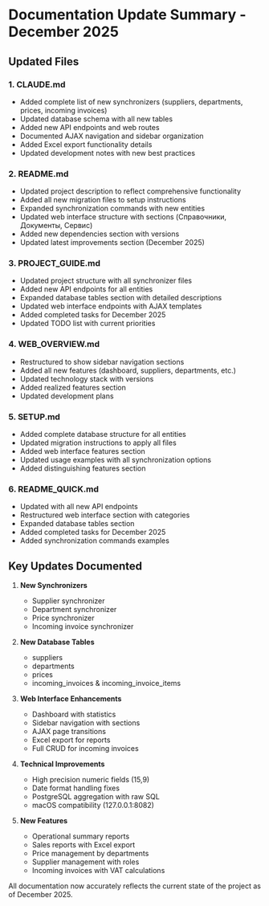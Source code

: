 # Documentation Update Summary - December 2025

## Updated Files

### 1. CLAUDE.md
- Added complete list of new synchronizers (suppliers, departments, prices, incoming invoices)
- Updated database schema with all new tables
- Added new API endpoints and web routes
- Documented AJAX navigation and sidebar organization
- Added Excel export functionality details
- Updated development notes with new best practices

### 2. README.md
- Updated project description to reflect comprehensive functionality
- Added all new migration files to setup instructions
- Expanded synchronization commands with new entities
- Updated web interface structure with sections (Справочники, Документы, Сервис)
- Added new dependencies section with versions
- Updated latest improvements section (December 2025)

### 3. PROJECT_GUIDE.md
- Updated project structure with all synchronizer files
- Added new API endpoints for all entities
- Expanded database tables section with detailed descriptions
- Updated web interface endpoints with AJAX templates
- Added completed tasks for December 2025
- Updated TODO list with current priorities

### 4. WEB_OVERVIEW.md
- Restructured to show sidebar navigation sections
- Added all new features (dashboard, suppliers, departments, etc.)
- Updated technology stack with versions
- Added realized features section
- Updated development plans

### 5. SETUP.md
- Added complete database structure for all entities
- Updated migration instructions to apply all files
- Added web interface features section
- Updated usage examples with all synchronization options
- Added distinguishing features section

### 6. README_QUICK.md
- Updated with all new API endpoints
- Restructured web interface section with categories
- Expanded database tables section
- Added completed tasks for December 2025
- Added synchronization commands examples

## Key Updates Documented

1. **New Synchronizers**
   - Supplier synchronizer
   - Department synchronizer
   - Price synchronizer
   - Incoming invoice synchronizer

2. **New Database Tables**
   - suppliers
   - departments
   - prices
   - incoming_invoices & incoming_invoice_items

3. **Web Interface Enhancements**
   - Dashboard with statistics
   - Sidebar navigation with sections
   - AJAX page transitions
   - Excel export for reports
   - Full CRUD for incoming invoices

4. **Technical Improvements**
   - High precision numeric fields (15,9)
   - Date format handling fixes
   - PostgreSQL aggregation with raw SQL
   - macOS compatibility (127.0.0.1:8082)

5. **New Features**
   - Operational summary reports
   - Sales reports with Excel export
   - Price management by departments
   - Supplier management with roles
   - Incoming invoices with VAT calculations

All documentation now accurately reflects the current state of the project as of December 2025.